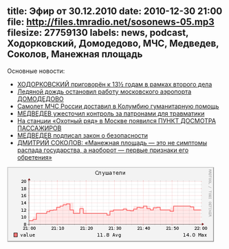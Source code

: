 title: Эфир от 30.12.2010
date: 2010-12-30 21:00
file: http://files.tmradio.net/sosonews-05.mp3
filesize: 27759130
labels: news, podcast, Ходорковский, Домодедово, МЧС, Медведев, Соколов, Манежная площадь
---
Основные новости:

<ul>
<li><a href="http://echo.msk.ru/news/738203-echo.html">ХОДОРКОВСКИЙ приговорён к 13½ годам в рамках второго дела</a></li>
<li><a href="http://www.rg.ru/2010/12/26/chp-site.html">Ледяной дождь остановил работу московского аэропорта ДОМОДЕДОВО</a></li>
<li><a href="http://www.vesti.ru/doc.html?id=417848&amp;cid=9">Самолет МЧС России доставил в Колумбию гуманитарную помощь</a></li>
<li><a href="http://www.rian.ru/society/20101228/314602965.html">МЕДВЕДЕВ ужесточил контроль за патронами для травматики</a></li>
<li><a href="http://news2.ru/story/287264/">На станции «Охотный ряд» в Москве появился ПУНКТ ДОСМОТРА ПАССАЖИРОВ</a></li>
<li><a href="http://www.interfax.ru/news.asp?id=171325">МЕДВЕДЕВ подписал закон о безопасности</a></li>
<li><a href="http://vz.ru/columns/2010/12/27/457872.html">ДМИТРИЙ СОКОЛОВ: «Манежная площадь — это не симптомы распада государства, а наоборот — первые признаки его обретения»</a></li>
</ul>

![статистика](sosonews-05.png)
